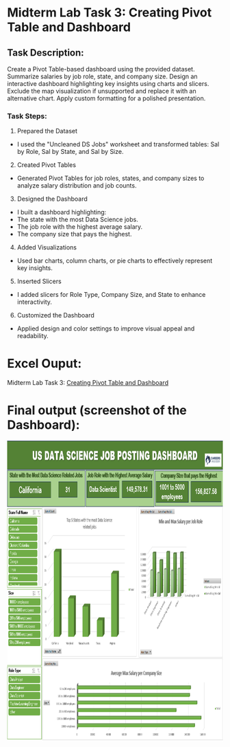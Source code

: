 # Midterm Lab Task 3: Creating Pivot Table and Dashboard

## Task Description:
Create a Pivot Table-based dashboard using the provided dataset. Summarize salaries by job role, state, and company size. Design an interactive dashboard highlighting key insights using charts and slicers. Exclude the map visualization if unsupported and replace it with an alternative chart. Apply custom formatting for a polished presentation.

### Task Steps:

1. Prepared the Dataset 
- I used the "Uncleaned DS Jobs" worksheet and transformed tables: Sal by Role, Sal by State, and Sal by Size.  

2. Created Pivot Tables
- Generated Pivot Tables for job roles, states, and company sizes to analyze salary distribution and job counts.  

3. Designed the Dashboard

- I built a dashboard highlighting:  
- The state with the most Data Science jobs.  
- The job role with the highest average salary.  
- The company size that pays the highest.  

4. Added Visualizations
- Used bar charts, column charts, or pie charts to effectively represent key insights.  

5. Inserted Slicers
- I added slicers for Role Type, Company Size, and State to enhance interactivity.  

6. Customized the Dashboard
- Applied design and color settings to improve visual appeal and readability.  

# Excel Ouput:
Midterm Lab Task 3: [Creating Pivot Table and Dashboard](https://github.com/angelie2/EDM-Projects-Fajarito/blob/main/rawfile/Pivot%20Table%20and%20Dashboard.xlsx)

# Final output (screenshot of the Dashboard):
<img src="images/Pivot Table.png" alt="Alt Text" width="1000" height="700">

